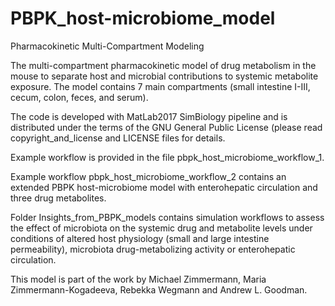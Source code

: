 # PBPK_host-microbiome_model

Pharmacokinetic Multi-Compartment Modeling

The multi-compartment pharmacokinetic model of drug metabolism in the mouse to separate host and microbial contributions 
to systemic metabolite exposure. The model contains 7 main compartments (small intestine I-III, cecum, colon, feces, and serum).

The code is developed with MatLab2017 SimBiology pipeline and is distributed under the terms of the GNU 
General Public License (please read copyright_and_license and LICENSE files for details. 

Example workflow is provided in the file pbpk_host_microbiome_workflow_1.

Example workflow pbpk_host_microbiome_workflow_2 contains an extended PBPK host-microbiome model with enterohepatic circulation and three drug metabolites. 

Folder Insights_from_PBPK_models contains simulation workflows to assess the effect of microbiota on the systemic drug and metabolite levels under conditions of altered host physiology (small and large intestine permeability), microbiota drug-metabolizing activity or enterohepatic circulation. 

This model is part of the work by Michael Zimmermann, Maria Zimmermann-Kogadeeva, Rebekka Wegmann and Andrew L. Goodman. 
